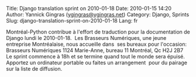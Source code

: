 Title: Django translation sprint on 2010-01-18
Date: 2010-01-15 14:20
Author: Yannick Gingras (ygingras@ygingras.net)
Category: Django, Sprints
Slug: django-translation-sprint-on-2010-01-18
Lang: fr

Montréal-Python contribue à l'effort de traduction pour la documentation
de Django lundi le 2010-01-18.  Les Brasseurs Numériques, une jeune
entreprise Montréalaise, nous accueille dans  ses bureaux pour
l'occasion: Brasseurs Numériques 1124 Marie-Anne, bureau 11 Montréal, Qc
H2J 2B7 Le sprint commence à 18h et se termine quand tout le monde sera
épuisé.  Apportez un ordinateur portable ou faites un arrangement  pour
du pairage sur la liste de diffusion.
